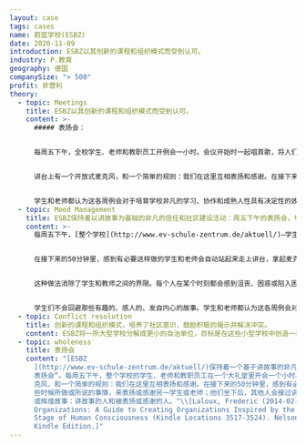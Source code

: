 ```yaml
---
layout: case
tags: cases
name: 蔚蓝学校(ESBZ)
date: 2020-11-09
introduction: ESBZ以其创新的课程和组织模式而受到认可。
industry: P.教育
geography: 德国
companySize: "> 500"
profit: 非营利
theory:
  - topic: Meetings
    title: ESBZ以其创新的课程和组织模式而受到认可。
    content: >-
      ##### 表扬会：


      每周五下午，全校学生、老师和教职员工开例会一小时。会议开始时一起唱首歌，将人们带回社区感。剩下的会议时间是没有议程安排的。


      讲台上有一个开放式麦克风，和一个简单的规则：我们在这里互相表扬和感谢。在接下来的50分钟里，感到有必要这样做的学生和老师会自动站起来走上讲台，拿起麦克风，关于在本周早些时候所做或所说的事情，来表扬或感谢另一学生或老师；他们坐下后，其他人会接过讲台。麦克风前的每个人都分享一个小故事，这个小故事揭示了两个人的某些情况：讲故事的人和被表扬或感谢的人。


      学生和老师都认为这各周例会对于培育学校非凡的学习、协作和成熟人性具有决定性的效果。
  - topic: Mood Management
    title: ESBZ保持着以讲故事为基础的非凡的信任和社区建设活动：周五下午的表扬会，培养一种感恩情绪。
    content: >-
      每周五下午，[整个学校](http://www.ev-schule-zentrum.de/aktuell/)―学生、老师和教职员工在一个大礼堂里开会一个小时。他们先一起唱首歌。剩下的会议时间是没有议程的。讲台上有一个开放式麦克风，和一个简单的规则：我们在这里互相表扬和感谢。


      在接下来的50分钟里，感到有必要这样做的学生和老师会自动站起来走上讲台，拿起麦克风，关于在本周早些时候所做或所说的事情，来表扬或感谢另一学生或老师；他们坐下后，其他人会接过讲台。麦克风前的每个人都分享一个小故事，这个小故事揭示了两个人的某些情况：讲故事的人和被表扬或感谢的人。


      这种做法消除了学生和教师之间的界限。每个人在某个时刻都会感到沮丧、困惑或陷入困境，需要帮助，这是人类情绪状况的自然表达。每个人也都有天赋的同情心，能够找到方法来对别人提供支持、安慰和友谊。站出来公开表扬别人是需要勇气的，但在这个学校却成了惯例。


      学生们不会回避那些有趣的、感人的、发自内心的故事。学生和老师都认为这各周例会对于培育学校非凡的学习、协作和成熟人性具有决定性的效果。在麦克风前讲述的每一个善良、勇气、关怀或专业精神的故事，都是一根细线，编织成一幅丰富的感恩织锦，成为学校卓越学习文化的关键元素。现在，教职员工会议也开始采用同样的做法：总是从一轮表扬开场。
  - topic: Conflict resolution
    title: 创新的课程和组织模式，培养了社区意识，鼓励积极的揭示并解决冲突。
    content: ESBZ将一所大型学校分解成更小的自治单位，目标是在这些小型学校中创造一种社区意识。此外，所有教师和学生都接受[非暴力沟通](https://en.wikipedia.org/wiki/Nonviolent_Communication)培训，每个班级每周都会在固定的时间段开会，活用这些和其他解决冲突的技巧，讨论和处理小组中的紧张关系。会议由一名学生主持，他执行一些基本规则，以保证讨论的安全。
  - topic: wholeness
    title: 表扬会
    content: "[ESBZ
      ](http://www.ev-schule-zentrum.de/aktuell/)保持着一个基于讲故事的非凡时间，用来培育信任并建设社区感：“\
      表扬会”。每周五下午，整个学校的学生、老师和教职员工在一个大礼堂里开会一个小时。他们先一起唱首歌。剩下的会议时间是没有议程的。讲台上有一个开放式麦\
      克风，和一个简单的规则：我们在这里互相表扬和感谢。在接下来的50分钟里，感到有必要这样做的学生和老师会自动站起来走上讲台，拿起麦克风，关于在本周早\
      些时候所做或所说的事情，来表扬或感谢另一学生或老师；他们坐下后，其他人会接过讲台。麦克风前的每个人都分享一个小故事，这个小故事揭示了两个人的奋斗活\
      或辉煌故事：讲故事的人和被表扬或感谢的人。^\\[Laloux, Frederic (2014-02-09). Reinventing
      Organizations: A Guide to Creating Organizations Inspired by the Next
      Stage of Human Consciousness (Kindle Locations 3517-3524). Nelson Parker.
      Kindle Edition.]"
---
```

